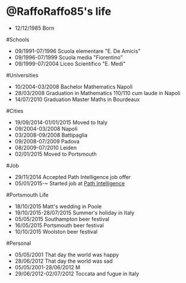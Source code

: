 @RaffoRaffo85's life
====================

- 12/12/1985 Born

#Schools
- 09/1991-07/1996 Scuola elementare "E. De Amicis"
- 09/1996-07/1999 Scuola media "Fiorentino"
- 09/1999-07/2004 Liceo Scientifico "E. Medi"

#Universities
- 10/2004-03/2008 Bachelor Mathematics Napoli
- 28/03/2008 Graduation in Mathematics 110/110 cum laude in Napoli
- 14/07/2010 Graduation Master Maths in Bourdeaux

#Cities
- 19/09/2014-01/01/2015 Moved to Italy 
- 09/2004-03/2008 Napoli
- 03/2008-09/2008 Battipaglia
- 09/2008-07/2009 Padova
- 08/2009-07/2010 Leiden
- 02/01/2015 Moved to Portsmouth

#Job
- 29/11/2014 Accepted Path Intelligence job offer
- 05/01/2015-~ Started job at [Path Intelligence](http://www.pathintelligence.com "Path Intelligence")

#Portsmouth Life
- 18/10/2015 Matt's wedding in Poole
- 19/10/2015-28/07/2015 Summer's holiday in Italy
- 05/05/2015 Southampton beer festival
- 16/05/2015 Portsmouth beer festival
- 10/10/2015 Woolston beer festival

#Personal
- 05/05/2001 That day the world was happy
- 28/06/2012 That day the world was sad
- 05/05/2001-28/06/2012 M
- 29/06/2012-02/07/2012 Toccata and fugue in Italy
